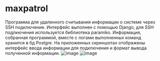 # maxpatrol
Программа для удаленного считывания информации о системе через SSH подключение. 
Интерфейс выполнен с помощью Django, для SSH подлкючения используется библиотека paramiko. Информация, собранная программой, вместе с логами выполненных команд хранится в бд Postgre.
На приложенных скриншотах отображены интерфейс ввода информации для подключения и формат вывода полученной информации.
![image](Screen_1.jpg)
![image](Screen_2.jpg)
